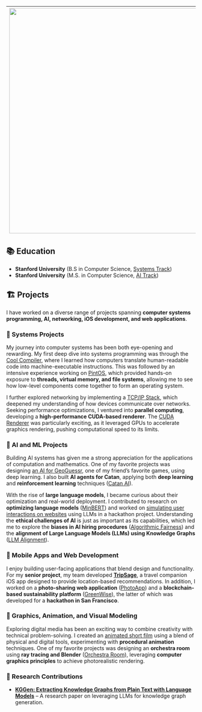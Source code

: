 | <img src="https://github.com/user-attachments/assets/e9e5853b-4a11-4627-8f76-e925bc1644f9" width="600"> | Hello, my name is Proud Mpala. <br> I am a Computer Science student at Stanford University, specializing in Compilers and AI. My academic journey is driven by a deep interest in computer systems and machine learning. | 
|--------------------------------|--------------------------------|

## 📚 Education  
- **Stanford University** (B.S in Computer Science, [Systems Track](https://www.cs.stanford.edu/bachelors-compsci-tracks-overview))
- **Stanford University** (M.S. in Computer Science, [AI Track](https://www.cs.stanford.edu/masters-specializations/ms-program-sheets))  

## 🏗️ Projects  
I have worked on a diverse range of projects spanning **computer systems programming, AI, networking, iOS development, and web applications**.

### 🔧 Systems Projects  
My journey into computer systems has been both eye-opening and rewarding. My first deep dive into systems programming was through the [Cool Compiler](projects/cool-compiler.md), where I learned how computers translate human-readable code into machine-executable instructions. This was followed by an intensive experience working on [PintOS](projects/pintos.md), which provided hands-on exposure to **threads, virtual memory, and file systems**, allowing me to see how low-level components come together to form an operating system. 

I further explored networking by implementing a [TCP/IP Stack](projects/tcpip.md), which deepened my understanding of how devices communicate over networks. Seeking performance optimizations, I ventured into **parallel computing**, developing a **high-performance CUDA-based renderer**. The [CUDA Renderer](projects/cuda-renderer.md) was particularly exciting, as it leveraged GPUs to accelerate graphics rendering, pushing computational speed to its limits.

### 🤖 AI and ML Projects  
Building AI systems has given me a strong appreciation for the applications of computation and mathematics. One of my favorite projects was designing [an AI for GeoGuessr](projects/geoguessrai.md), one of my friend’s favorite games, using deep learning. I also built **AI agents for Catan**, applying both **deep learning** and **reinforcement learning** techniques ([Catan AI](https://github.com/Proud19/catan238)).

With the rise of **large language models**, I became curious about their optimization and real-world deployment. I contributed to research on **optimizing language models** ([MinBERT](projects/minbert.md)) and worked on [simulating user interactions on websites](https://github.com/Proud19/codeXwebagent) using LLMs in a hackathon project. Understanding the **ethical challenges of AI** is just as important as its capabilities, which led me to explore the **biases in AI hiring procedures** ([Algorithmic Fairness](projects/algorithmic-fairness.md)) and the **alignment of Large Language Models (LLMs) using Knowledge Graphs** ([LLM Alignment](projects/llm-through-kg.md)).

### 📱 Mobile Apps and Web Development  
I enjoy building user-facing applications that blend design and functionality. For my **senior project**, my team developed **[TripSage](https://github.com/Proud19/tripsage)**, a travel companion iOS app designed to provide location-based recommendations. In addition, I worked on a **photo-sharing web application** ([PhotoApp](photoapp.md)) and a **blockchain-based sustainability platform** ([GreenWise](https://github.com/ashwinirao1/greenwise)), the latter of which was developed for a **hackathon in San Francisco**.

### 🎨 Graphics, Animation, and Visual Modeling  
Exploring digital media has been an exciting way to combine creativity with technical problem-solving. I created an [animated short film](projects/artstudi.md) using a blend of physical and digital tools, experimenting with **procedural animation** techniques. One of my favorite projects was designing an **orchestra room** using **ray tracing and Blender** ([Orchestra Room](projects/graphics.md)), leveraging **computer graphics principles** to achieve photorealistic rendering.

### 🔬 Research Contributions  
- **[KGGen: Extracting Knowledge Graphs from Plain Text with Language Models](https://arxiv.org/abs/2502.09956)** – A research paper on leveraging LLMs for knowledge graph generation.

